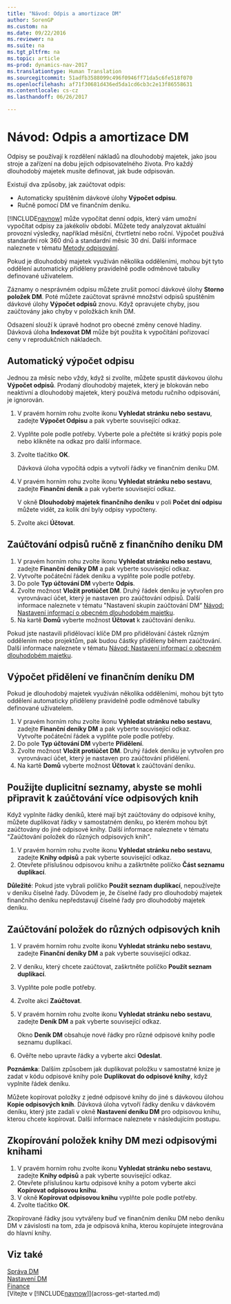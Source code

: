 ```yaml
---
title: "Návod: Odpis a amortizace DM"
author: SorenGP
ms.custom: na
ms.date: 09/22/2016
ms.reviewer: na
ms.suite: na
ms.tgt_pltfrm: na
ms.topic: article
ms-prod: dynamics-nav-2017
ms.translationtype: Human Translation
ms.sourcegitcommit: 51adfb3588099c496f0946ff71da5c6fe518f070
ms.openlocfilehash: af71f30681d436ed5da1cd6cb3c2e13f86558631
ms.contentlocale: cs-cz
ms.lasthandoff: 06/26/2017

---
```


# <a name="how-to-depreciate-or-amortize-fixed-assets"></a>Návod: Odpis a amortizace DM
Odpisy se používají k rozdělení nákladů na dlouhodobý majetek, jako jsou stroje a zařízení na dobu jejich odpisovatelného života. Pro každý dlouhodobý majetek musíte definovat, jak bude odpisován.  

 Existují dva způsoby, jak zaúčtovat odpis:
- Automaticky spuštěním dávkové úlohy **Výpočet odpisu**.
- Ručně pomocí DM ve finančním deníku.  

[!INCLUDE[navnow](includes/navnow_md.md)] může vypočítat denní odpis, který vám umožní vypočítat odpisy za jakékoliv období. Můžete tedy analyzovat aktuální provozní výsledky, například měsíční, čtvrtletní nebo roční. Výpočet používá standardní rok 360 dnů a standardní měsíc 30 dní. Další informace naleznete v tématu [Metody odpisování](fa-depreciation-methods.md).

Pokud je dlouhodobý majetek využíván několika odděleními, mohou být tyto oddělení automaticky přiděleny pravidelně podle odměnové tabulky definované uživatelem.  

Záznamy o nesprávném odpisu můžete zrušit pomocí dávkové úlohy **Storno položek DM**. Poté můžete zaúčtovat správné množství odpisů spuštěním dávkové úlohy **Výpočet odpisů** znovu. Když opravujete chyby, jsou zaúčtovány jako chyby v položkách knih DM.  

Odsazení slouží k úpravě hodnot pro obecné změny cenové hladiny. Dávková úloha **Indexovat DM** může být použita k vypočítání pořizovací ceny v reprodukčních nákladech.  

## <a name="to-calculate-a-depreciation-automatically"></a>Automatický výpočet odpisu
Jednou za měsíc nebo vždy, když si zvolíte, můžete spustit dávkovou úlohu **Výpočet odpisů**. Prodaný dlouhodobý majetek, který je blokován nebo neaktivní a dlouhodobý majetek, který používá metodu ručního odpisování, je ignorován.    

1. V pravém horním rohu zvolte ikonu **Vyhledat stránku nebo sestavu**, zadejte **Výpočet Odpisu** a pak vyberte související odkaz.  
2. Vyplňte pole podle potřeby. Vyberte pole a přečtěte si krátký popis pole nebo klikněte na odkaz pro další informace.
3. Zvolte tlačítko **OK**.  

    Dávková úloha vypočítá odpis a vytvoří řádky ve finančním deníku DM.  
4. V pravém horním rohu zvolte ikonu **Vyhledat stránku nebo sestavu**, zadejte **Finanční deník** a pak vyberte související odkaz.

    V okně **Dlouhodobý majetek finančního deníku** v poli **Počet dní odpisu** můžete vidět, za kolik dní byly odpisy vypočteny.  
5. Zvolte akci **Účtovat**.

## <a name="to-post-a-depreciation-manually-from-the-fixed-asset-gl-journal"></a>Zaúčtování odpisů ručně z finančního deníku DM
1. V pravém horním rohu zvolte ikonu **Vyhledat stránku nebo sestavu**, zadejte **Finanční deníky DM** a pak vyberte související odkaz.  
2. Vytvořte počáteční řádek deníku a vyplňte pole podle potřeby.
3. Do pole **Typ účtování DM** vyberte **Odpis**.
4. Zvolte možnost **Vložit protiúčet DM**. Druhý řádek deníku je vytvořen pro vyrovnávací účet, který je nastaven pro zaúčtování odpisů. Další informace naleznete v tématu "Nastavení skupin zaúčtování DM“ [Návod: Nastavení informací o obecném dlouhodobém majetku](fa-how-setup-general.md).
5. Na kartě **Domů** vyberte možnost **Účtovat** k zaúčtování deníku.

Pokud jste nastavili přidělovací klíče DM pro přidělování částek různým oddělením nebo projektům, pak budou částky přiděleny během zaúčtování. Další informace naleznete v tématu [Návod: Nastavení informací o obecném dlouhodobém majetku](fa-how-setup-general.md).

## <a name="to-calculate-allocations-in-the-fixed-asset-gl-journal"></a>Výpočet přidělení ve finančním deníku DM
Pokud je dlouhodobý majetek využíván několika odděleními, mohou být tyto oddělení automaticky přiděleny pravidelně podle odměnové tabulky definované uživatelem.  

1. V pravém horním rohu zvolte ikonu **Vyhledat stránku nebo sestavu**, zadejte **Finanční deníky DM** a pak vyberte související odkaz.   
Vytvořte počáteční řádek a vyplňte pole podle potřeby.
3. Do pole **Typ účtování DM** vyberte **Přidělení**.
4. Zvolte možnost **Vložit protiúčet** **DM**. Druhý řádek deníku je vytvořen pro vyrovnávací účet, který je nastaven pro zaúčtování přidělení.
5. Na kartě **Domů** vyberte možnost **Účtovat** k zaúčtování deníku.

## <a name="use-duplication-lists-to-prepare-to-post-to-multiple-depreciation-books"></a>Použijte duplicitní seznamy, abyste se mohli připravit k zaúčtování více odpisových knih  
Když vyplníte řádky deníků, které mají být zaúčtovány do odpisové knihy, můžete duplikovat řádky v samostatném deníku, po kterém mohou být zaúčtovány do jiné odpisové knihy. Další informace naleznete v tématu "Zaúčtování položek do různých odpisových knih".

1. V pravém horním rohu zvolte ikonu **Vyhledat stránku nebo sestavu**, zadejte **Knihy odpisů** a pak vyberte související odkaz.  
2. Otevřete příslušnou odpisovou knihu a zaškrtněte políčko **Část seznamu duplikací**.  

**Důležité**: Pokud jste vybrali políčko **Použít seznam duplikací**, nepoužívejte v deníku číselné řady. Důvodem je, že číselné řady pro dlouhodobý majetek finančního deníku nepředstavují číselné řady pro dlouhodobý majetek deníku.

## <a name="to-post-entries-to-different-depreciation-books"></a>Zaúčtování položek do různých odpisových knih  
1. V pravém horním rohu zvolte ikonu **Vyhledat stránku nebo sestavu**, zadejte **Finanční deníky DM** a pak vyberte související odkaz.
2. V deníku, který chcete zaúčtovat, zaškrtněte políčko **Použít seznam duplikací**.
3. Vyplňte pole podle potřeby.
4. Zvolte akci **Zaúčtovat**.
5. V pravém horním rohu zvolte ikonu **Vyhledat stránku nebo sestavu**, zadejte **Deník DM** a pak vyberte související odkaz.

    Okno **Deník DM** obsahuje nové řádky pro různé odpisové knihy podle seznamu duplikací.   

6. Ověřte nebo upravte řádky a vyberte akci **Odeslat**.

**Poznámka**: Dalším způsobem jak duplikovat položku v samostatné knize je zadat v kódu odpisové knihy pole **Duplikovat do odpisové knihy**, když vyplníte řádek deníku.

Můžete kopírovat položky z jedné odpisové knihy do jiné s dávkovou úlohou **Kopie odpisových knih**. Dávková úloha vytvoří řádky deníku v dávkovém deníku, který jste zadali v okně **Nastavení deníku DM** pro odpisovou knihu, kterou chcete kopírovat. Další informace naleznete v následujícím postupu.

## <a name="to-copy-fixed-asset-ledger-entries-between-depreciation-books"></a>Zkopírování položek knihy DM mezi odpisovými knihami  
1. V pravém horním rohu zvolte ikonu **Vyhledat stránku nebo sestavu**, zadejte **Knihy odpisů** a pak vyberte související odkaz.
2. Otevřete příslušnou kartu odpisové knihy a potom vyberte akci **Kopírovat odpisovou knihu**.  
3. V okně **Kopírovat odpisovou knihu** vyplňte pole podle potřeby.  
4. Zvolte tlačítko **OK**.  

Zkopírované řádky jsou vytvářeny buď ve finančním deníku DM nebo deníku DM v závislosti na tom, zda je odpisová kniha, kterou kopírujete integrována do hlavní knihy.

## <a name="see-also"></a>Viz také
[Správa DM](fa-manage.md)  
[Nastavení DM](fa-setup.md)  
[Finance](finance-setup.md)  
[Vítejte v [!INCLUDE[navnow](includes/navnow_md.md)]](across-get-started.md)


